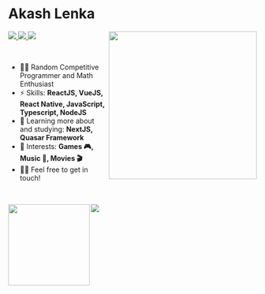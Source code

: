 # Akash Lenka

<img
  align="right"
  width="300px"
  src="https://i.pinimg.com/originals/68/f3/ff/68f3ff8ddc1699f6234abee4e1d58dd9.gif"
/>
<span align="left">
  <a href="https://www.linkedin.com/in/Random2.0/">
    <img src="https://img.shields.io/badge/AkashLenka-Linkedin-blue" />
  </a>
  <a href="mailto:akash.lenka.2001@gmail.com">
    <img src="https://img.shields.io/badge/AkashLenka-Gmail-red" />
  </a>
  <a href="https://github.com/AkashLenka">
    <img src="https://img.shields.io/badge/AkashLenka-Dev.io-black" />
  </a>
</span>

<br />

- 👨‍💻 Random Competitive Programmer and Math Enthusiast
- ⚡ Skills: **ReactJS, VueJS, React Native, JavaScript, Typescript, NodeJS**
- 🌱 Learning more about and studying: **NextJS, Quasar Framework**
- 💜 Interests: **Games 🎮, Music 🎵, Movies 🎬**
- 👋🏻 Feel free to get in touch!

<br />

<img
  align="left"
  height="165"
  src="https://github-readme-stats.vercel.app/api?username=AkashLenka&count_private=true&show_icons=true&custom_title=Github%20Status&hide=issues&hide_border=true&bg_color=ffffff00&title_color=f65800&icon_color=32ff7b&text_color=FF7B32"
/>

<img
  align="center"
  src="https://github-readme-stats.vercel.app/api/top-langs/?username=AkashLenka&layout=compact&exclude_repo=PingMeRN&hide_border=true&bg_color=ffffff00&title_color=f65800&icon_color=32ff7b&text_color=FF7B32"
/>
